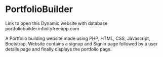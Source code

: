 # PortfolioBuilder

Link to open this Dynamic website with database  portfoliobuilder.infinityfreeapp.com

A Portfolio building website made using PHP, HTML, CSS, Javascript, Bootstrap.
Website contains a signup and Signin page followed by a user details page and finally displays the portfolio page.
